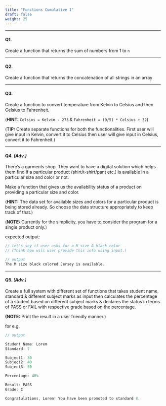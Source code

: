 ```yaml
---
title: "Functions Cumulative 1"
draft: false
weight: 25
---
```


---

#### Q1.

Create a function that returns the sum of numbers from 1 to `n`

---

#### Q2.

Create a function that returns the concatenation of all strings in an array

---

#### Q3.

Create a function to convert temperature from Kelvin to Celsius and then Celsius to Fahrenheit.

(**HINT:** `Celsius = Kelvin - 273` & `Fahrenheit = (9/5) * Celsius + 32`) 

(**TIP:** Create separate functions for both the functionalities. First user will give input in Kelvin, convert it to Celsius then user will give input in Celsius, convert it to Fahrenheit.)

---

#### Q4. _(Adv.)_

There’s a garments shop. They want to have a digital solution which helps them find if a particular product (shirt/t-shirt/pant etc.) is available in a particular size and color or not.

Make a function that gives us the availability status of a product on providing a particular size and color.

(**HINT:** The data set for available sizes and colors for a particular product is being stored already. So choose the data structure appropriately to keep track of that.)

(**NOTE:** Currently for the simplicity, you have to consider the program for a single product only.)

expected output:

```jsx
// let's say if user asks for a M size & black color
// (Think how will user provide this info using input.)

// output
The M size black colored Jersey is available.
```

---

#### Q5. _(Adv.)_

Create a full system with different set of functions that takes student name, standard & different subject marks as input then calculates the percentage of a student based on different subject marks & declares the status in terms of PASS or FAIL with respective grade based on the percentage.

**(NOTE:** Print the result in a user friendly manner.)

for e.g.

```jsx
// output

Student Name: Lorem
Standard: 7

Subject1: 30
Subject2: 40
Subject3: 50

Percentage: 40%

Result: PASS
Grade: C

Congratulations, Lorem! You have been promoted to standard 8.
```